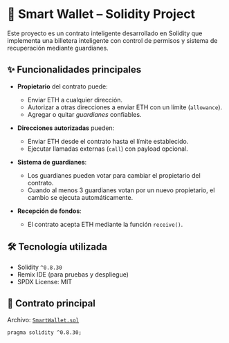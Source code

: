 # 🔐 Smart Wallet – Solidity Project

Este proyecto es un contrato inteligente desarrollado en Solidity que implementa una billetera inteligente con control de permisos y sistema de recuperación mediante guardianes.

## ✨ Funcionalidades principales

- **Propietario** del contrato puede:
  - Enviar ETH a cualquier dirección.
  - Autorizar a otras direcciones a enviar ETH con un límite (`allowance`).
  - Agregar o quitar *guardianes* confiables.

- **Direcciones autorizadas** pueden:
  - Enviar ETH desde el contrato hasta el límite establecido.
  - Ejecutar llamadas externas (`call`) con payload opcional.

- **Sistema de guardianes**:
  - Los guardianes pueden votar para cambiar el propietario del contrato.
  - Cuando al menos 3 guardianes votan por un nuevo propietario, el cambio se ejecuta automáticamente.

- **Recepción de fondos**:
  - El contrato acepta ETH mediante la función `receive()`.

## 🛠️ Tecnología utilizada

- Solidity `^0.8.30`
- Remix IDE (para pruebas y despliegue)
- SPDX License: MIT

## 📄 Contrato principal

Archivo: [`SmartWallet.sol`](./SmartWallet.sol)

```solidity
pragma solidity ^0.8.30;
